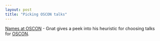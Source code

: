```yaml
---
layout: post
title: "Picking OSCON talks"
---
```




<a href="http://use.perl.org/~gnat/journal/11099">Names at OSCON</a> - Gnat gives a peek into his heuristic for choosing talks for <a href="http://conferences.oreillynet.com/os2003/">OSCON</a>.


